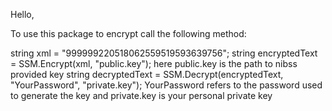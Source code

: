 Hello,

To use this package to encrypt call the following method:

string xml = "<?xml version=\"1.0\" encoding=\"UTF-8\"?><FTAdviceDebitRequest><SessionID>999999220518062559519593639756</SessionID></FTAdviceDebitRequest>";
string encryptedText = SSM.Encrypt(xml, "public.key");
here public.key is the path to nibss provided key
string decryptedText = SSM.Decrypt(encryptedText, "YourPassword", "private.key");
YourPassword refers to the password used to generate the key and private.key is your personal private key
